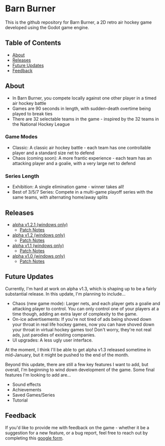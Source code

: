 # Barn Burner

This is the github repository for Barn Burner, a 2D retro air hockey game developed using the Godot game engine.

## Table of Contents

* [About](#about)
* [Releases](#releases)
* [Future Updates](#future-updates)
* [Feedback](#feedback)

## About

* In Barn Burner, you compete locally against one other player in a timed air hockey battle
* Games are 90 seconds in length, with sudden-death overtime being played to break ties
* There are 32 selectable teams in the game - inspired by the 32 teams in the National Hockey League

### Game Modes

* Classic: A classic air hockey battle - each team has one controllable player and a standard size net to defend
* Chaos (coming soon): A more frantic experience - each team has an attacking player and a goalie, with a very large net to defend

### Series Length

* Exhibition: A single elimination game - winner takes all!
* Best of 3/5/7 Series: Compete in a multi-game playoff series with the same teams, with alternating home/away splits

## Releases

* [alpha v1.2.1 (windows only)](Builds/BarnBurner_alpha1.2.1.exe)
	* [Patch Notes](Docs/alpha_v1.2.1.md)
* [alpha v1.2 (windows only)](Builds/BarnBurner_alpha1.2.exe)
	* [Patch Notes](Docs/alpha_v1.2.md)
* [alpha v1.1 (windows only)](Builds/BarnBurner_alpha1.1.exe)
	* [Patch Notes](Docs/alpha_v1.1.md)
* [alpha v1.0 (windows only)](Builds/BarnBurner_alpha1.0.exe)
	* [Patch Notes](Docs/alpha_v1.0.md)

## Future Updates

Currently, I'm hard at work on alpha v1.3, which is shaping up to be a fairly substantial release. In this update, I'm planning to include...

* Chaos (new game mode): Larger nets, and each player gets a goalie and attacking player to control. You can only control one of your players at a time though, adding an extra layer of complexity to the game.
* On-ice advertisements: If you're not tired of ads being shoved down your throat in real life hockey games, now you can have shoved down your throat in virtual hockey games too! Don't worry, they're not real ads, just parodies of existing companies.
* UI upgrades: A less ugly user interface.

At the moment, I think I'll be able to get alpha v1.3 released sometime in mid-January, but it might be pushed to the end of the month.

Beyond this update, there are still a few key features I want to add, but overall, I'm beginning to wind down development of the game. Some final features I'm looking to add are...

* Sound effects
* Achievements
* Saved Games/Series
* Tutorial

## Feedback

If you'd like to provide me with feedback on the game - whether it be a suggestion for a new feature,
or a bug report, feel free to reach out by completing this <a href="https://forms.gle/pC4UamHsJSf7qScC9">google form</a>. 


